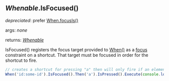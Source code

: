 ## *Whenable*.IsFocused()

*depreciated*: prefer [When.focusIs()](../global-methods/focusIs.md)

args: *none*

returns: [*Whenable*](../../types/Whenable)

IsFocused() registers the focus target provided to [When()](./When.md) as a [focus](../../features/focus) constraint on a shortcut.  That target must be focused in order for the shortcut to fire.

```javascript
// creates a shortcut for pressing "a" then will only fire if an element with id "some-id" is focused
When('id:some-id').IsFocused().Then('a').IsPressed().Execute(console.log);
```